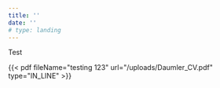 ```yaml
---
title: ''
date: ''
# type: landing
---
```

Test

{{< pdf fileName="testing 123" url="/uploads/Daumler_CV.pdf" type="IN_LINE" >}}
